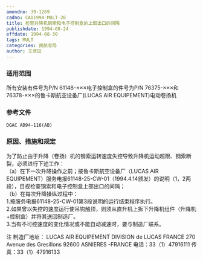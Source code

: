 ```yaml
---
amendno: 39-1269  
cadno: CAD1994-MULT-26  
title: 检查升降机钢索和电子控制盒的上部出口的间隔  
publishdate: 1994-08-24  
effdate: 1994-08-30  
tags: MULT  
categories: 民航总局  
author: 王彦田  
---
```

  
### 适用范围  
所有安装有件号为P/N 61148-×××电子控制盒的件号为P/N 76375-×××和76378-×××的鲁卡斯航空设备厂(LUCAS AIR EQUIPEMENT)电动卷扬机  
  
<!--more-->  
### 参考文件  
    DGAC AD94-116(AB)  
  
### 原因、措施和规定  
为了防止由于升降（卷扬）机的钢索运转速度失控导致升降机运动超限、钢索断裂，必须进行下述工作：  
（a）在下一次升降操作之前；按鲁卡斯航空设备厂（LUCAS AIR EQUIPEMENT）服务电报61148-25-CW-01（1994.4.14颁发）的说明（1，2两段），目视检查钢索和电子控制盒上部出口的间隔；  
（b）在每次升降操纵过程中：  
    1.按服务电报61148-25-CW-01第3段说明的运行结束程序执行。  
    2.如果曾以失控的速度运行使吊钩触顶，则须从直升机上拆下升降机组件（升降机+控制盒）并将其送回制造厂。  
    3.当有不可控速度的变化情况或不能自动减速时，要与制造厂联系。  
  
      
注 制造厂地址：                   LUCAS AIR EQUIPEMENT                   DIVISION de LUCAS FRANCE                   270 Avenue des Gresillons                   92600 ASNIERES -FRANCE 电话：33（1）47916111 传真：33（1）47916133  
